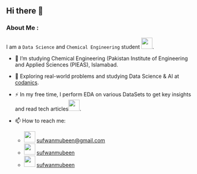 ## Hi there 👋

<!--
**sufwanmubeen/sufwanmubeen** is a ✨ _special_ ✨ repository because its `README.md` (this file) appears on your GitHub profile.

Here are some ideas to get you started:

- 🔭 I’m currently working on ...
- 🌱 I’m currently learning ...
- 👯 I’m looking to collaborate on ...
- 🤔 I’m looking for help with ...
- 💬 Ask me about ...![image](https://github.com/user-attachments/assets/cb6de800-4851-4c72-8246-8a4542d29cc3)

- 📫 How to reach me: ...https://cdn.pixabay.com/photo/2018/02/14/03/25/envelope-3152053_1280.png
- 😄 Pronouns: ...https://giphy.com/stickers/confused-question-bingung-1BTllePqKoGgqtZJZ7
- ⚡ Fun fact: ...https://giphy.com/stickers/transparent-kvazz2A4Pa2LHDMzwZ
-->
### About Me :
I am a `Data Science` and `Chemical Engineering` student <img src="https://media.giphy.com/media/kvazz2A4Pa2LHDMzwZ/giphy.gif" width="30">.
- :telescope: I’m studying Chemical Engineering (Pakistan Institute of Engineering and Applied Sciences (PIEAS), Islamabad.

- :seedling: Exploring real-world problems and studying Data Science & AI at [codanics](www.codanics.com).

- :zap: In my free time, I perform EDA on various DataSets to get key insights and read tech articles<img src="https://media.giphy.com/media/1BTllePqKoGgqtZJZ7/giphy.gif" width="30">.
- 📫 How to reach me:
  - <img src="https://media4.giphy.com/media/v1.Y2lkPTc5MGI3NjExY3B4dHlieXg5Y3ZtYmJ6cDB0c2RlcnZlbHF2dHpqbmxqaDlicXlydiZlcD12MV9pbnRlcm5hbF9naWZfYnlfaWQmY3Q9cw/Wzm5nnNsb5EbkqViue/giphy.webp" width="30"> [sufwanmubeen@gmail.com](sufwanmubeen@gmail.com)
  - <img src="https://media4.giphy.com/media/v1.Y2lkPTc5MGI3NjExbWNzMGRpemtyZmMxYzU3bm1tNzR0c3pkaHltbXZ5YjVnbDZsNnZvOSZlcD12MV9pbnRlcm5hbF9naWZfYnlfaWQmY3Q9cw/7YmQi07keApQrPUMUM/giphy.webp" width="30"> [sufwanmubeen](www.linkedin.com/in/sufwan-mubeen-88b77b289)
  - <img src="https://media1.giphy.com/media/v1.Y2lkPTc5MGI3NjExenVoeWVyOG0xeTdpNDRjZzhveGNtMGJzaG5naTlnamtzMmV1enl1ZyZlcD12MV9pbnRlcm5hbF9naWZfYnlfaWQmY3Q9cw/CwTvSiWflgCGKgz5eb/giphy.webp" width="30"> [sufwanmubeen](www.github.com/)
